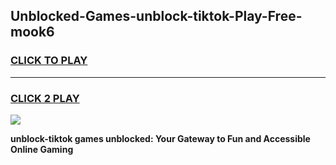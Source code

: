 
## Unblocked-Games-unblock-tiktok-Play-Free-mook6
<h3>
<a href="https://premium76.site?title=unblock-tiktok&ref=23A">CLICK TO PLAY</a></h3>
<hr>

<h3>
<a href="https://premium76.site?title=unblock-tiktok&ref=23A">CLICK 2 PLAY</a>
  
</h3>

<a href="https://premium76.site?title=unblock-tiktok&ref=23A"><img src="https://clearcache.store/games.png"></a>


**unblock-tiktok games unblocked: Your Gateway to Fun and Accessible Online Gaming**
